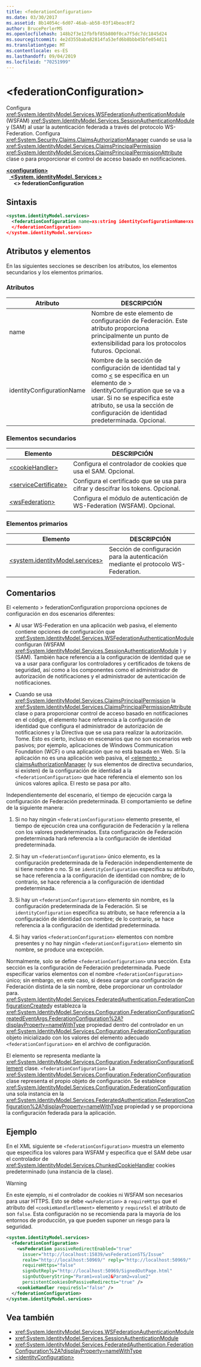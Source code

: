 ```yaml
---
title: <federationConfiguration>
ms.date: 03/30/2017
ms.assetid: 8b14054c-6d07-46ab-ab58-03f14beac0f2
author: BrucePerlerMS
ms.openlocfilehash: 148b2f3e12fbfbf85b800f0ca7f5dc7dc1845d24
ms.sourcegitcommit: 4e2d355baba82814fa53efd6b8bbb45bfe054d11
ms.translationtype: MT
ms.contentlocale: es-ES
ms.lasthandoff: 09/04/2019
ms.locfileid: "70251999"
---
```

# <a name="federationconfiguration"></a>\<federationConfiguration>
Configura <xref:System.IdentityModel.Services.WSFederationAuthenticationModule> (WSFAM) <xref:System.IdentityModel.Services.SessionAuthenticationModule> y (SAM) al usar la autenticación federada a través del protocolo WS-Federation. Configura <xref:System.Security.Claims.ClaimsAuthorizationManager> cuando se usa la <xref:System.IdentityModel.Services.ClaimsPrincipalPermission> <xref:System.IdentityModel.Services.ClaimsPrincipalPermissionAttribute> clase o para proporcionar el control de acceso basado en notificaciones.  
  
[ **\<configuration>** ](../configuration-element.md)\
&nbsp;&nbsp;[ **\<System. identityModel. Services >** ](system-identitymodel-services.md)\
&nbsp;&nbsp;&nbsp;&nbsp; **\<> federationConfiguration**  
  
## <a name="syntax"></a>Sintaxis  
  
```xml  
<system.identityModel.services>  
  <federationConfiguration name=xs:string identityConfigurationName=xs:string>  
  </federationConfiguration>  
</system.identityModel.services>  
```  
  
## <a name="attributes-and-elements"></a>Atributos y elementos  
 En las siguientes secciones se describen los atributos, los elementos secundarios y los elementos primarios.  
  
### <a name="attributes"></a>Atributos  
  
|Atributo|DESCRIPCIÓN|  
|---------------|-----------------|  
|name|Nombre de este elemento de configuración de Federación. Este atributo proporciona principalmente un punto de extensibilidad para los protocolos futuros. Opcional.|  
|identityConfigurationName|Nombre de la sección de configuración de identidad tal y como [ \<](identityconfiguration.md) se especifica en un elemento de > identityConfiguration que se va a usar. Si no se especifica este atributo, se usa la sección de configuración de identidad predeterminada. Opcional.|  
  
### <a name="child-elements"></a>Elementos secundarios  
  
|Elemento|DESCRIPCIÓN|  
|-------------|-----------------|  
|[\<cookieHandler>](cookiehandler.md)|Configura el controlador de cookies que usa el SAM. Opcional.|  
|[\<serviceCertificate>](servicecertificate.md)|Configura el certificado que se usa para cifrar y descifrar los tokens. Opcional.|  
|[\<wsFederation>](wsfederation.md)|Configura el módulo de autenticación de WS-Federation (WSFAM). Opcional.|  
  
### <a name="parent-elements"></a>Elementos primarios  
  
|Elemento|DESCRIPCIÓN|  
|-------------|-----------------|  
|[\<system.identityModel.services>](system-identitymodel-services.md)|Sección de configuración para la autenticación mediante el protocolo WS-Federation.|  
  
## <a name="remarks"></a>Comentarios  
 El \<elemento > federationConfiguration proporciona opciones de configuración en dos escenarios diferentes:  
  
- Al usar WS-Federation en una aplicación web pasiva, el elemento contiene opciones de configuración que <xref:System.IdentityModel.Services.WSFederationAuthenticationModule> configuran (WSFAM <xref:System.IdentityModel.Services.SessionAuthenticationModule> ) y (SAM). También hace referencia a la configuración de identidad que se va a usar para configurar los controladores y certificados de tokens de seguridad, así como a los componentes como el administrador de autorización de notificaciones y el administrador de autenticación de notificaciones.  
  
- Cuando se usa <xref:System.IdentityModel.Services.ClaimsPrincipalPermission> la <xref:System.IdentityModel.Services.ClaimsPrincipalPermissionAttribute> clase o para proporcionar control de acceso basado en notificaciones en el código, el elemento hace referencia a la configuración de identidad que configura el administrador de autorización de notificaciones y la Directiva que se usa para realizar la autorización. Tome. Esto es cierto, incluso en escenarios que no son escenarios web pasivos; por ejemplo, aplicaciones de Windows Communication Foundation (WCF) o una aplicación que no está basada en Web. Si la aplicación no es una aplicación web pasiva, el [ \<elemento > claimsAuthorizationManager](claimsauthorizationmanager.md) (y sus elementos de directiva secundarios, si existen) de la configuración de identidad a la `<federationConfiguration>` que hace referencia el elemento son los únicos valores aplica. El resto se pasa por alto.  
  
 Independientemente del escenario, el tiempo de ejecución carga la configuración de Federación predeterminada. El comportamiento se define de la siguiente manera:  
  
1. Si no hay ningún `<federationConfiguration>` elemento presente, el tiempo de ejecución crea una configuración de Federación y la rellena con los valores predeterminados. Esta configuración de Federación predeterminada hará referencia a la configuración de identidad predeterminada.  
  
2. Si hay un `<federationConfiguration>` único elemento, es la configuración predeterminada de la Federación independientemente de si tiene nombre o no. Si se `identityConfiguration` especifica su atributo, se hace referencia a la configuración de identidad con nombre; de lo contrario, se hace referencia a la configuración de identidad predeterminada.  
  
3. Si hay un `<federationConfiguration>` elemento sin nombre, es la configuración predeterminada de la Federación. Si se `identityConfiguration` especifica su atributo, se hace referencia a la configuración de identidad con nombre; de lo contrario, se hace referencia a la configuración de identidad predeterminada.  
  
4. Si hay varios `<federationConfiguration>` elementos con nombre presentes y no hay ningún `<federationConfiguration>` elemento sin nombre, se produce una excepción.  
  
 Normalmente, solo se define `<federationConfiguration>` una sección. Esta sección es la configuración de Federación predeterminada. Puede especificar varios elementos con el nombre `<federationConfiguration>` único; sin embargo, en este caso, si desea cargar una configuración de Federación distinta de la sin nombre, debe proporcionar un controlador para. <xref:System.IdentityModel.Services.FederatedAuthentication.FederationConfigurationCreated>y establezca la <xref:System.IdentityModel.Services.Configuration.FederationConfigurationCreatedEventArgs.FederationConfiguration%2A?displayProperty=nameWithType> propiedad dentro del controlador en un <xref:System.IdentityModel.Services.Configuration.FederationConfiguration> objeto inicializado con los valores del elemento adecuado `<federationConfiguration>` en el archivo de configuración.  
  
 El elemento se representa mediante la <xref:System.IdentityModel.Services.Configuration.FederationConfigurationElement> clase. `<federationConfiguration>` La <xref:System.IdentityModel.Services.Configuration.FederationConfiguration> clase representa el propio objeto de configuración. Se establece <xref:System.IdentityModel.Services.Configuration.FederationConfiguration> una sola instancia en la <xref:System.IdentityModel.Services.FederatedAuthentication.FederationConfiguration%2A?displayProperty=nameWithType> propiedad y se proporciona la configuración federada para la aplicación.  
  
## <a name="example"></a>Ejemplo  
 En el XML siguiente se `<federationConfiguration>` muestra un elemento que especifica los valores para WSFAM y especifica que el SAM debe usar el controlador de <xref:System.IdentityModel.Services.ChunkedCookieHandler> cookies predeterminado (una instancia de la clase).  
  
> [!WARNING]
> En este ejemplo, ni el controlador de cookies ni WSFAM son necesarios para usar HTTPS. Esto se debe `<wsFederation>` a `requireHttps` que el atributo del `<cookieHandlerElement>` elemento y `requireSsl` el atributo de son `false`. Esta configuración no se recomienda para la mayoría de los entornos de producción, ya que pueden suponer un riesgo para la seguridad.  
  
```xml  
<system.identityModel.services>  
  <federationConfiguration>  
    <wsFederation passiveRedirectEnabled="true"   
      issuer="http://localhost:15839/wsFederationSTS/Issue"   
      realm="http://localhost:50969/" reply="http://localhost:50969/"   
      requireHttps="false"   
      signOutReply="http://localhost:50969/SignedOutPage.html"   
      signOutQueryString="Param1=value2&Param2=value2"   
      persistentCookiesOnPassiveRedirects="true" />  
    <cookieHandler requireSsl="false" />  
  </federationConfiguration>  
</system.identityModel.services>  
```  
  
## <a name="see-also"></a>Vea también

- <xref:System.IdentityModel.Services.WSFederationAuthenticationModule>
- <xref:System.IdentityModel.Services.SessionAuthenticationModule>
- <xref:System.IdentityModel.Services.FederatedAuthentication.FederationConfiguration%2A?displayProperty=nameWithType>
- [\<identityConfiguration>](identityconfiguration.md)
